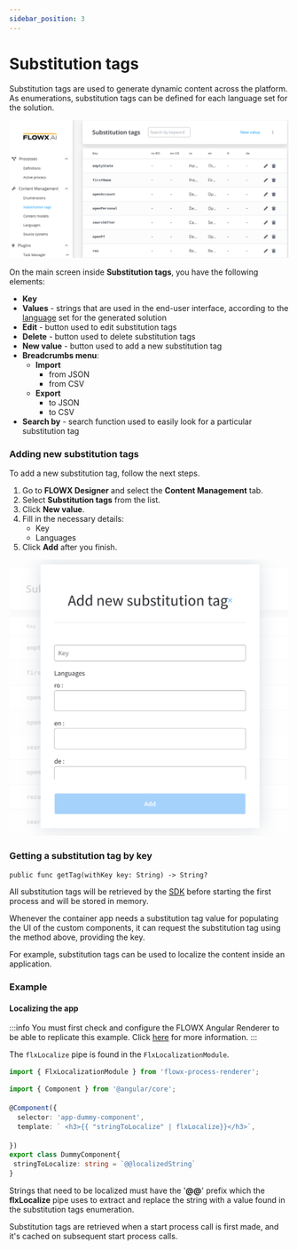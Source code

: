 ```yaml
---
sidebar_position: 3
---
```


# Substitution tags

Substitution tags are used to generate dynamic content across the platform. As enumerations, substitution tags can be defined for each language set for the solution.&#x20;

![](../../../img/substitution_tags.png)

On the main screen inside **Substitution tags**, you have the following elements:

* **Key**
* **Values** - strings that are used in the end-user interface, according to the [language](languages) set for the generated solution
* **Edit** - button used to edit substitution tags
* **Delete** - button used to delete substitution tags
* **New value** - button used to add a new substitution tag
* **Breadcrumbs menu**:
  * **Import**
    * from JSON
    * from CSV
  * **Export**
    * to JSON
    * to CSV
* **Search by** - search function used to easily look for a particular substitution tag

### Adding new substitution tags

To add a new substitution tag, follow the next steps.

1. Go to **FLOWX Designer** and select the **Content Management** tab.
2. Select **Substitution tags** from the list.
3. Click **New value**.
4. Fill in the necessary details:
   * Key
   * Languages
5. Click **Add** after you finish.

![](../../../img/add_new_substitution.png)

### Getting a substitution tag by key

```
public func getTag(withKey key: String) -> String?
```

All substitution tags will be retrieved by the [SDK](../../renderer-sdks/angular-renderer.md) before starting the first process and will be stored in memory.

Whenever the container app needs a substitution tag value for populating the UI of the custom components, it can request the substitution tag using the method above, providing the key.

For example, substitution tags can be used to localize the content inside an application.

### Example

#### Localizing the app

:::info
You must first check and configure the FLOWX Angular Renderer to be able to replicate this example. Click [here](../../renderer-sdks/angular-renderer.md#using-the-angular-renderer) for more information.
:::

The `flxLocalize` pipe is found in the `FlxLocalizationModule`.

```typescript
import { FlxLocalizationModule } from 'flowx-process-renderer';
```

```typescript
import { Component } from '@angular/core';

@Component({
  selector: 'app-dummy-component',
  template: ` <h3>{{ "stringToLocalize" | flxLocalize}}</h3>`,

})
export class DummyComponent{
 stringToLocalize: string = `@@localizedString`
}
```

Strings that need to be localized must have the '**@@**' prefix which the **flxLocalize** pipe uses to extract and replace the string with a value found in the substitution tags enumeration.

Substitution tags are retrieved when a start process call is first made, and it's cached on subsequent start process calls.